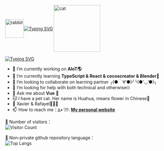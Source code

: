 <div style="display:flex;align-items:center"> 
  <a href="#">
    <img src="https://cetacea-1304984885.cos.ap-shanghai.myqcloud.com/others/rabbit.gif" width="60" alt="rabbit"/>
  </a>
  <a href="#">
    <img src="https://readme-typing-svg.demolab.com?font=Fira+Code&weight=600&pause=1000&random=false&width=435&lines=Hi+guys%EF%BC%8CI'm+Ying" alt="Typing SVG" />
  </a>
  <a href="#">
    <img align="right" src="https://media.giphy.com/media/EKN5g1SnExsobAER1U/giphy.gif" width="150" alt="cat"/>
  </a>
</div>

[![Typing SVG](https://readme-typing-svg.demolab.com?font=Fira+Code&weight=600&size=18&pause=1000&color=FFE105&center=true&vCenter=true&repeat=false&random=false&width=435&height=30&lines=Here+are+some+ideas+to+get+you+started)](https://git.io/typing-svg)

- 🔭 I’m currently working on **AIoT🌎**
- 🌱 I’m currently learning **TypeScript & React & cocoscreator & Blender🦝**
- 👯 I’m looking to collaborate on learning partner ╭(●｀∀′●)╯╰(●’◡’●)╮
- 🤔 I’m looking for help with both technical and otherwise🙄
- 💬 Ask me about **Vue** 🙉
- 🐱 I have a pet cat. Her name is Huahua, means flower in Chinese🌺
- 🥰 Xavier & Rafayel💓💘💕
- 📫 How to reach me｜д•´)!!: **[My personal website](https://basilosauridae.github.io/)**

<!--![basilosauridae's GitHub stats](https://github-readme-stats.vercel.app/api?username=basilosauridae&show_icons=true&theme=tokyonight) //提交评级-->

🤠 Number of visitors：<br>
![Visitor Count](https://profile-counter.glitch.me/all-smile/count.svg)

📡 Non-private github repository language：<br>
![Top Langs](https://github-readme-stats.vercel.app/api/top-langs/?username=basilosauridae&layout=compact&theme=tokyonight)




